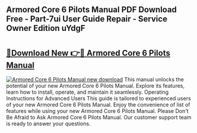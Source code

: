## Armored Core 6 Pilots Manual PDF Download Free - Part-7ui User Guide Repair - Service Owner Edition uYdgF

# <h2><a href="http://bc41055.oget.top/?id=Armored+Core+6+Pilots+Manual">🔗Download New 👉🔴 Armored Core 6 Pilots Manual</a></h2>

[![Armored Core 6 Pilots Manual new download](https://i.imgur.com/5g1atiW.png)](http://bc41055.oget.top/?id=Armored+Core+6+Pilots+Manual)
This manual unlocks the potential of your new Armored Core 6 Pilots Manual. Explore its features, learn how to install, operate, and maintain it seamlessly. Operating Instructions for Advanced Users This guide is tailored to experienced users of your new Armored Core 6 Pilots Manual. Enjoy the convenience of list of features while using your new Armored Core 6 Pilots Manual. Please Don't Be Afraid to Ask Armored Core 6 Pilots Manual. Our customer support team is ready to answer your questions.
